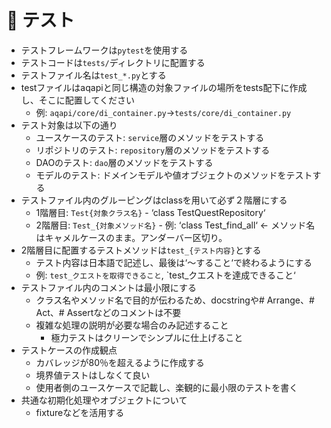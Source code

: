# 🧪 テスト

- テストフレームワークは`pytest`を使用する
- テストコードは`tests/`ディレクトリに配置する
- テストファイル名は`test_*.py`とする
- testファイルはaqapiと同じ構造の対象ファイルの場所をtests配下に作成し、そこに配置してください
  - 例: `aqapi/core/di_container.py`→`tests/core/di_container.py`
- テスト対象は以下の通り
	- ユースケースのテスト: `service`層のメソッドをテストする
	- リポジトリのテスト: `repository`層のメソッドをテストする
	- DAOのテスト: `dao`層のメソッドをテストする
	- モデルのテスト: ドメインモデルや値オブジェクトのメソッドをテストする
- テストファイル内のグルーピングはclassを用いて必ず２階層にする
  - 1階層目: `Test{対象クラス名}`
		- ‘class TestQuestRepository‘
  - 2階層目: `Test_{対象メソッド名}`
		- 例: ‘class Test_find_all‘ <- メソッド名はキャメルケースのまま。アンダーバー区切り。
- 2階層目に配置するテストメソッドは`test_{テスト内容}`とする
  - テスト内容は日本語で記述し、最後は‘〜すること‘で終わるようにする
  - 例: `test_クエストを取得できること`, `test_クエストを達成できること‘
- テストファイル内のコメントは最小限にする
  - クラス名やメソッド名で目的が伝わるため、docstringや# Arrange、# Act、# Assertなどのコメントは不要
  - 複雑な処理の説明が必要な場合のみ記述すること
	- 極力テストはクリーンでシンプルに仕上げること
- テストケースの作成観点
	- カバレッジが80％を超えるように作成する
	- 境界値テストはしなくて良い
	- 使用者側のユースケースで記載し、楽観的に最小限のテストを書く
- 共通な初期化処理やオブジェクトについて
	- fixtureなどを活用する
